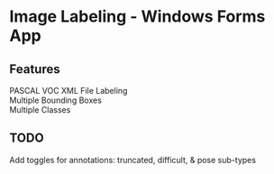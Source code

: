 # Image Labeling - Windows Forms App
## Features
PASCAL VOC XML File Labeling <br>
Multiple Bounding Boxes <br>
Multiple Classes <br>

## TODO
Add toggles for annotations: truncated, difficult, & pose sub-types <br>
